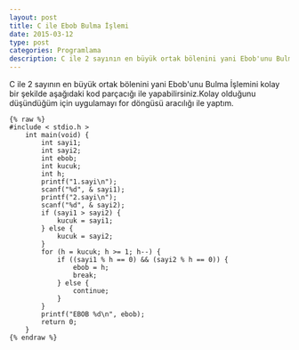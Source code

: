 ```yaml
---
layout: post
title: C ile Ebob Bulma İşlemi
date: 2015-03-12
type: post
categories: Programlama
description: C ile 2 sayının en büyük ortak bölenini yani Ebob'unu Bulma İşlemini kolay bir şekilde aşağıdaki kod parçacığı ile
---
```


C ile 2 sayının en büyük ortak bölenini yani Ebob'unu Bulma İşlemini kolay bir şekilde aşağıdaki kod parçacığı ile yapabilirsiniz.Kolay olduğunu düşündüğüm için uygulamayı for döngüsü aracılığı ile yaptım.

```
{% raw %}
#include < stdio.h >
    int main(void) {
        int sayi1;
        int sayi2;
        int ebob;
        int kucuk;
        int h;
        printf("1.sayi\n");
        scanf("%d", & sayi1);
        printf("2.sayi\n");
        scanf("%d", & sayi2);
        if (sayi1 > sayi2) {
            kucuk = sayi1;
        } else {
            kucuk = sayi2;
        }
        for (h = kucuk; h >= 1; h--) {
            if ((sayi1 % h == 0) && (sayi2 % h == 0)) {
                ebob = h;
                break;
            } else {
                continue;
            }
        }
        printf("EBOB %d\n", ebob);
        return 0;
    }
{% endraw %}
```
